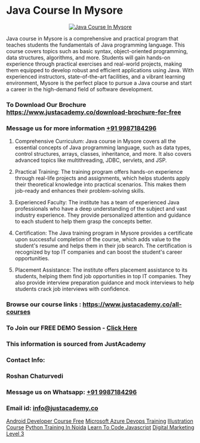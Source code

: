 # Java Course In Mysore

<p align="center">
  <a href="https://justacademy.co/course-detail/core-java-training">
    <img src="https://justacademy.co/storage2/course_image/1677245426_course_image.webp" alt="Java Course In Mysore">
  </a>
</p>


Java course in Mysore is a comprehensive and practical program that teaches students the fundamentals of Java programming language. This course covers topics such as basic syntax, object-oriented programming, data structures, algorithms, and more. Students will gain hands-on experience through practical exercises and real-world projects, making them equipped to develop robust and efficient applications using Java. With experienced instructors, state-of-the-art facilities, and a vibrant learning environment, Mysore is the perfect place to pursue a Java course and start a career in the high-demand field of software development.
### To Download Our Brochure https://www.justacademy.co/download-brochure-for-free
### Message us for more information [+91 9987184296](https://api.whatsapp.com/send?phone=919987184296)
1) Comprehensive Curriculum: Java course in Mysore covers all the essential concepts of Java programming language, such as data types, control structures, arrays, classes, inheritance, and more. It also covers advanced topics like multithreading, JDBC, servlets, and JSP.

2) Practical Training: The training program offers hands-on experience through real-life projects and assignments, which helps students apply their theoretical knowledge into practical scenarios. This makes them job-ready and enhances their problem-solving skills.

3) Experienced Faculty: The institute has a team of experienced Java professionals who have a deep understanding of the subject and vast industry experience. They provide personalized attention and guidance to each student to help them grasp the concepts better.

4) Certification: The Java training program in Mysore provides a certificate upon successful completion of the course, which adds value to the student's resume and helps them in their job search. The certification is recognized by top IT companies and can boost the student's career opportunities.

5) Placement Assistance: The institute offers placement assistance to its students, helping them find job opportunities in top IT companies. They also provide interview preparation guidance and mock interviews to help students crack job interviews with confidence.

### Browse our course links : https://www.justacademy.co/all-courses 
### To Join our FREE DEMO Session - [Click Here](https://www.justacademy.co/register-for-course-demo)


### This information is sourced from JustAcademy
### Contact Info:
### Roshan Chaturvedi
### Message us on Whatsapp: [+91 9987184296](https://api.whatsapp.com/send?phone=919987184296)
### Email id: [info@justacademy.co](mailto:info@justacademy.co)
                    
[Android Developer Course Free](https://www.linkedin.com/pulse/android-developer-course-free-justacademy-kolkata-ovxrc/)
[Microsoft Azure Devops Training](https://www.linkedin.com/pulse/microsoft-azure-devops-training-justacademy-zcg3e?trackingId=N0jtRAEmaQ9y2jgSADekeA%3D%3D&lipi=urn%3Ali%3Apage%3Ad_flagship3_company_admin%3BDtPVLJNkTC2k0tm5uH%2FP7w%3D%3D)
[Illustration Course](https://medium.com/@shivamja27/illustration-course-f7c67e72de3a)
[Python Training In Noida](https://medium.com/@ranemanish460/python-training-in-noida-20958315ec32)
[Learn To Code Javascript](https://justacademyin.github.io/Articles/Learn-To-Code-Javascript)
[Digital Marketing Level 3](https://justacademyin.github.io/Articles/Digital-Marketing-Level-3)
